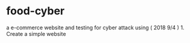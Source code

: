 # food-cyber
a e-commerce website and testing for cyber attack  using 
( 2018 9/4 ) 1. Create a simple website 

